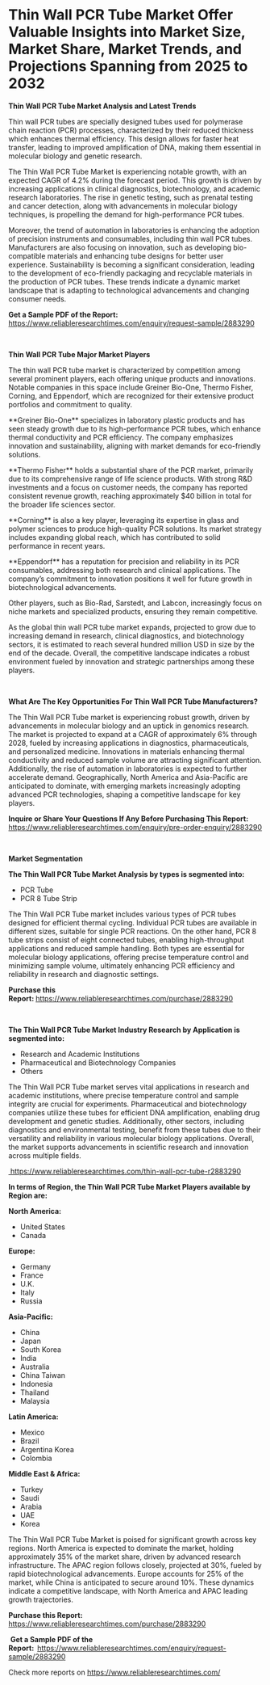 <p><h1>Thin Wall PCR Tube Market Offer Valuable Insights into Market Size, Market Share, Market Trends, and Projections Spanning from 2025 to 2032</h1></p><p><strong>Thin Wall PCR Tube Market Analysis and Latest Trends</strong></p>
<p><p>Thin wall PCR tubes are specially designed tubes used for polymerase chain reaction (PCR) processes, characterized by their reduced thickness which enhances thermal efficiency. This design allows for faster heat transfer, leading to improved amplification of DNA, making them essential in molecular biology and genetic research.</p><p>The Thin Wall PCR Tube Market is experiencing notable growth, with an expected CAGR of 4.2% during the forecast period. This growth is driven by increasing applications in clinical diagnostics, biotechnology, and academic research laboratories. The rise in genetic testing, such as prenatal testing and cancer detection, along with advancements in molecular biology techniques, is propelling the demand for high-performance PCR tubes.</p><p>Moreover, the trend of automation in laboratories is enhancing the adoption of precision instruments and consumables, including thin wall PCR tubes. Manufacturers are also focusing on innovation, such as developing bio-compatible materials and enhancing tube designs for better user experience. Sustainability is becoming a significant consideration, leading to the development of eco-friendly packaging and recyclable materials in the production of PCR tubes. These trends indicate a dynamic market landscape that is adapting to technological advancements and changing consumer needs.</p></p>
<p><strong>Get a Sample PDF of the Report:&nbsp;</strong> <a href="https://www.reliableresearchtimes.com/enquiry/request-sample/2883290?utm_campaign=2719&utm_medium=2&utm_source=Github&utm_content=ia&utm_term=13032025&utm_id=thin-wall-pcr-tube">https://www.reliableresearchtimes.com/enquiry/request-sample/2883290</a></p>
<p>&nbsp;</p>
<p><strong>Thin Wall PCR Tube Major Market Players</strong></p>
<p><p>The thin wall PCR tube market is characterized by competition among several prominent players, each offering unique products and innovations. Notable companies in this space include Greiner Bio-One, Thermo Fisher, Corning, and Eppendorf, which are recognized for their extensive product portfolios and commitment to quality.</p><p>**Greiner Bio-One** specializes in laboratory plastic products and has seen steady growth due to its high-performance PCR tubes, which enhance thermal conductivity and PCR efficiency. The company emphasizes innovation and sustainability, aligning with market demands for eco-friendly solutions.</p><p>**Thermo Fisher** holds a substantial share of the PCR market, primarily due to its comprehensive range of life science products. With strong R&D investments and a focus on customer needs, the company has reported consistent revenue growth, reaching approximately $40 billion in total for the broader life sciences sector.</p><p>**Corning** is also a key player, leveraging its expertise in glass and polymer sciences to produce high-quality PCR solutions. Its market strategy includes expanding global reach, which has contributed to solid performance in recent years.</p><p>**Eppendorf** has a reputation for precision and reliability in its PCR consumables, addressing both research and clinical applications. The company’s commitment to innovation positions it well for future growth in biotechnological advancements.</p><p>Other players, such as Bio-Rad, Sarstedt, and Labcon, increasingly focus on niche markets and specialized products, ensuring they remain competitive.</p><p>As the global thin wall PCR tube market expands, projected to grow due to increasing demand in research, clinical diagnostics, and biotechnology sectors, it is estimated to reach several hundred million USD in size by the end of the decade. Overall, the competitive landscape indicates a robust environment fueled by innovation and strategic partnerships among these players.</p></p>
<p>&nbsp;</p>
<p><strong>What Are The Key Opportunities For Thin Wall PCR Tube Manufacturers?</strong></p>
<p><p>The Thin Wall PCR Tube market is experiencing robust growth, driven by advancements in molecular biology and an uptick in genomics research. The market is projected to expand at a CAGR of approximately 6% through 2028, fueled by increasing applications in diagnostics, pharmaceuticals, and personalized medicine. Innovations in materials enhancing thermal conductivity and reduced sample volume are attracting significant attention. Additionally, the rise of automation in laboratories is expected to further accelerate demand. Geographically, North America and Asia-Pacific are anticipated to dominate, with emerging markets increasingly adopting advanced PCR technologies, shaping a competitive landscape for key players.</p></p>
<p><strong>Inquire or Share Your Questions If Any Before Purchasing This Report:</strong> <a href="https://www.reliableresearchtimes.com/enquiry/pre-order-enquiry/2883290?utm_campaign=2719&utm_medium=2&utm_source=Github&utm_content=ia&utm_term=13032025&utm_id=thin-wall-pcr-tube">https://www.reliableresearchtimes.com/enquiry/pre-order-enquiry/2883290</a></p>
<p>&nbsp;</p>
<p><strong>Market Segmentation</strong></p>
<p><strong>The Thin Wall PCR Tube Market Analysis by types is segmented into:</strong></p>
<p><ul><li>PCR Tube</li><li>PCR 8 Tube Strip</li></ul></p>
<p><p>The Thin Wall PCR Tube market includes various types of PCR tubes designed for efficient thermal cycling. Individual PCR tubes are available in different sizes, suitable for single PCR reactions. On the other hand, PCR 8 tube strips consist of eight connected tubes, enabling high-throughput applications and reduced sample handling. Both types are essential for molecular biology applications, offering precise temperature control and minimizing sample volume, ultimately enhancing PCR efficiency and reliability in research and diagnostic settings.</p></p>
<p><strong>Purchase this Report:&nbsp;</strong><a href="https://www.reliableresearchtimes.com/purchase/2883290?utm_campaign=2719&utm_medium=2&utm_source=Github&utm_content=ia&utm_term=13032025&utm_id=thin-wall-pcr-tube">https://www.reliableresearchtimes.com/purchase/2883290</a></p>
<p>&nbsp;</p>
<p><strong>The Thin Wall PCR Tube Market Industry Research by Application is segmented into:</strong></p>
<p><ul><li>Research and Academic Institutions</li><li>Pharmaceutical and Biotechnology Companies</li><li>Others</li></ul></p>
<p><p>The Thin Wall PCR Tube market serves vital applications in research and academic institutions, where precise temperature control and sample integrity are crucial for experiments. Pharmaceutical and biotechnology companies utilize these tubes for efficient DNA amplification, enabling drug development and genetic studies. Additionally, other sectors, including diagnostics and environmental testing, benefit from these tubes due to their versatility and reliability in various molecular biology applications. Overall, the market supports advancements in scientific research and innovation across multiple fields.</p></p>
<p><a href="https://www.reliableresearchtimes.com/thin-wall-pcr-tube-r2883290?utm_campaign=2719&utm_medium=2&utm_source=Github&utm_content=ia&utm_term=13032025&utm_id=thin-wall-pcr-tube">&nbsp;https://www.reliableresearchtimes.com/thin-wall-pcr-tube-r2883290</a></p>
<p><strong>In terms of Region, the Thin Wall PCR Tube Market Players available by Region are:</strong></p>
<p>
    <p> <strong> North America: </strong>
        <ul>
            <li>United States</li>
            <li>Canada</li>
        </ul>
        </p> 
    <p> <strong> Europe: </strong>
        <ul>
            <li>Germany</li>
            <li>France</li>
            <li>U.K.</li>
            <li>Italy</li>
            <li>Russia</li>
        </ul>
        </p> 
    <p> <strong> Asia-Pacific: </strong>
        <ul>
            <li>China</li>
            <li>Japan</li>
            <li>South Korea</li>
            <li>India</li>
            <li>Australia</li>
            <li>China Taiwan</li>
            <li>Indonesia</li>
            <li>Thailand</li>
            <li>Malaysia</li>
        </ul>
        </p> 
    <p> <strong> Latin America: </strong>
        <ul>
            <li>Mexico</li>
            <li>Brazil</li>
            <li>Argentina Korea</li>
            <li>Colombia</li>
        </ul>
        </p> 
    <p> <strong> Middle East & Africa: </strong>
        <ul>
            <li>Turkey</li>
            <li>Saudi</li>
            <li>Arabia</li>
            <li>UAE</li>
            <li>Korea</li>
        </ul>
    </p>
    </p>
<p><p>The Thin Wall PCR Tube Market is poised for significant growth across key regions. North America is expected to dominate the market, holding approximately 35% of the market share, driven by advanced research infrastructure. The APAC region follows closely, projected at 30%, fueled by rapid biotechnological advancements. Europe accounts for 25% of the market, while China is anticipated to secure around 10%. These dynamics indicate a competitive landscape, with North America and APAC leading growth trajectories.</p></p>
<p><strong>Purchase this Report: </strong><a href="https://www.reliableresearchtimes.com/purchase/2883290?utm_campaign=2719&utm_medium=2&utm_source=Github&utm_content=ia&utm_term=13032025&utm_id=thin-wall-pcr-tube">https://www.reliableresearchtimes.com/purchase/2883290</a></p>
<p>&nbsp;<strong>Get a Sample PDF of the Report:&nbsp;&nbsp;</strong><a href="https://www.reliableresearchtimes.com/enquiry/request-sample/2883290?utm_campaign=2719&utm_medium=2&utm_source=Github&utm_content=ia&utm_term=13032025&utm_id=thin-wall-pcr-tube">https://www.reliableresearchtimes.com/enquiry/request-sample/2883290</a></p>
<p><strong></strong></p>
<p>Check more reports on <a href="https://www.reliableresearchtimes.com/?utm_campaign=2719&utm_medium=2&utm_source=Github&utm_content=ia&utm_term=13032025&utm_id=thin-wall-pcr-tube">https://www.reliableresearchtimes.com/</a></p>